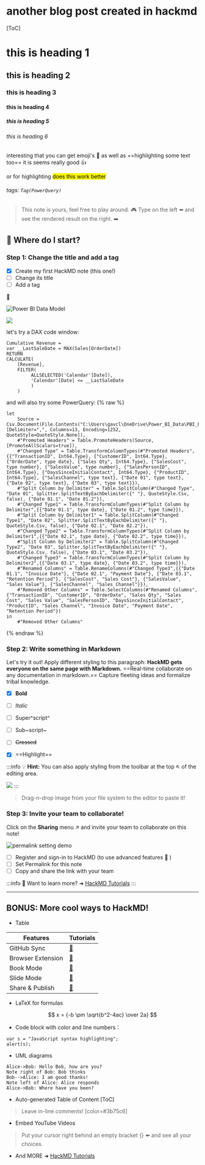 # another blog post created in hackmd

[ToC]

# this is heading 1
## this is heading 2
### this is heading 3
#### this is heading 4
##### this is heading 5
###### this is heading 6

interesting that you can get emoji's :pushpin: as well as ==highlighting some text too== it is seems really good :+1: 

or for highlighting <mark>does this work better</mark>

###### tags: `Tag(PowerQuery)`

> This note is yours, feel free to play around.  :video_game: 
> Type on the left :arrow_left: and see the rendered result on the right. :arrow_right: 

## :memo: Where do I start?

### Step 1: Change the title and add a tag

- [x] Create my first HackMD note (this one!)
- [ ] Change its title
- [ ] Add a tag

:rocket: 

![Power BI Data Model](https://i.imgur.com/M9QzPhn.png)

![](https://i.imgur.com/AczUQHy.png)

let's try a DAX code window:
```dax
Cumulative Revenue = 
var __LastSaleDate = MAX(Sales[OrderDate])
RETURN
CALCULATE(
    [Revenue],
    FILTER(
         ALLSELECTED('Calendar'[Date]),
         'Calendar'[Date] <= __LastSaleDate
         )
    )
```

and will also try some PowerQuery:
{% raw %}
```powerquery
let
    Source = Csv.Document(File.Contents("C:\Users\gavcl\OneDrive\Power_BI_Data\PBI_Labs_SalesTransactionDatav2.csv"),[Delimiter=",", Columns=13, Encoding=1252, QuoteStyle=QuoteStyle.None]),
    #"Promoted Headers" = Table.PromoteHeaders(Source, [PromoteAllScalars=true]),
    #"Changed Type" = Table.TransformColumnTypes(#"Promoted Headers",{{"TransactionID", Int64.Type}, {"CustomerID", Int64.Type}, {"OrderDate", type date}, {"Sales Qty", Int64.Type}, {"SalesCost", type number}, {"SalesValue", type number}, {"SalesPersonID", Int64.Type}, {"DaysSinceInitialContact", Int64.Type}, {"ProductID", Int64.Type}, {"SalesChannel", type text}, {"Date 01", type text}, {"Date 02", type text}, {"Date 03", type text}}),
    #"Split Column by Delimiter" = Table.SplitColumn(#"Changed Type", "Date 01", Splitter.SplitTextByEachDelimiter({" "}, QuoteStyle.Csv, false), {"Date 01.1", "Date 01.2"}),
    #"Changed Type1" = Table.TransformColumnTypes(#"Split Column by Delimiter",{{"Date 01.1", type date}, {"Date 01.2", type time}}),
    #"Split Column by Delimiter1" = Table.SplitColumn(#"Changed Type1", "Date 02", Splitter.SplitTextByEachDelimiter({" "}, QuoteStyle.Csv, false), {"Date 02.1", "Date 02.2"}),
    #"Changed Type2" = Table.TransformColumnTypes(#"Split Column by Delimiter1",{{"Date 02.1", type date}, {"Date 02.2", type time}}),
    #"Split Column by Delimiter2" = Table.SplitColumn(#"Changed Type2", "Date 03", Splitter.SplitTextByEachDelimiter({" "}, QuoteStyle.Csv, false), {"Date 03.1", "Date 03.2"}),
    #"Changed Type3" = Table.TransformColumnTypes(#"Split Column by Delimiter2",{{"Date 03.1", type date}, {"Date 03.2", type time}}),
    #"Renamed Columns" = Table.RenameColumns(#"Changed Type3",{{"Date 01.1", "Invoice Date"}, {"Date 02.1", "Payment Date"}, {"Date 03.1", "Retention Period"}, {"SalesCost", "Sales Cost"}, {"SalesValue", "Sales Value"}, {"SalesChannel", "Sales Channel"}}),
    #"Removed Other Columns" = Table.SelectColumns(#"Renamed Columns",{"TransactionID", "CustomerID", "OrderDate", "Sales Qty", "Sales Cost", "Sales Value", "SalesPersonID", "DaysSinceInitialContact", "ProductID", "Sales Channel", "Invoice Date", "Payment Date", "Retention Period"})
in
    #"Removed Other Columns"
```
{% endraw %}

### Step 2: Write something in Markdown

Let's try it out!
Apply different styling to this paragraph:
**HackMD gets everyone on the same page with Markdown.** ==Real-time collaborate on any documentation in markdown.== Capture fleeting ideas and formalize tribal knowledge.

- [x] **Bold**
- [ ] *Italic*
- [ ] Super^script^
- [ ] Sub~script~
- [ ] ~~Crossed~~
- [x] ==Highlight==



:::info
:bulb: **Hint:** You can also apply styling from the toolbar at the top :arrow_upper_left: of the editing area.

![](https://i.imgur.com/Cnle9f9.png)
:::

> Drag-n-drop image from your file system to the editor to paste it!

### Step 3: Invite your team to collaborate!

Click on the <i class="fa fa-share-alt"></i> **Sharing** menu :arrow_upper_right: and invite your team to collaborate on this note!

![permalink setting demo](https://i.imgur.com/PjUhQBB.gif)

- [ ] Register and sign-in to HackMD (to use advanced features :tada: ) 
- [ ] Set Permalink for this note
- [ ] Copy and share the link with your team

:::info
:pushpin: Want to learn more? ➜ [HackMD Tutorials](https://hackmd.io/c/tutorials) 
:::

---

## BONUS: More cool ways to HackMD!

- Table

| Features          | Tutorials               |
| ----------------- |:----------------------- |
| GitHub Sync       | [:link:][GitHub-Sync]   |
| Browser Extension | [:link:][HackMD-it]     |
| Book Mode         | [:link:][Book-mode]     |
| Slide Mode        | [:link:][Slide-mode]    | 
| Share & Publish   | [:link:][Share-Publish] |

[GitHub-Sync]: https://hackmd.io/c/tutorials/%2Fs%2Flink-with-github
[HackMD-it]: https://hackmd.io/c/tutorials/%2Fs%2Fhackmd-it
[Book-mode]: https://hackmd.io/c/tutorials/%2Fs%2Fhow-to-create-book
[Slide-mode]: https://hackmd.io/c/tutorials/%2Fs%2Fhow-to-create-slide-deck
[Share-Publish]: https://hackmd.io/c/tutorials/%2Fs%2Fhow-to-publish-note

- LaTeX for formulas

$$
x = {-b \pm \sqrt{b^2-4ac} \over 2a}
$$

- Code block with color and line numbers：
```javascript=16
var s = "JavaScript syntax highlighting";
alert(s);
```

- UML diagrams
```sequence
Alice->Bob: Hello Bob, how are you?
Note right of Bob: Bob thinks
Bob-->Alice: I am good thanks!
Note left of Alice: Alice responds
Alice->Bob: Where have you been?
```
- Auto-generated Table of Content
[ToC]

> Leave in-line comments! [color=#3b75c6]

- Embed YouTube Videos

> Put your cursor right behind an empty bracket {} :arrow_left: and see all your choices.

- And MORE ➜ [HackMD Tutorials](https://hackmd.io/c/tutorials)
